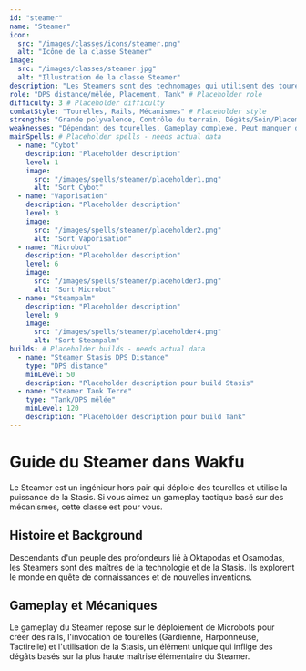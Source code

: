 ```yaml
---
id: "steamer"
name: "Steamer"
icon:
  src: "/images/classes/icons/steamer.png"
  alt: "Icône de la classe Steamer"
image:
  src: "/images/classes/steamer.jpg"
  alt: "Illustration de la classe Steamer"
description: "Les Steamers sont des technomages qui utilisent des tourelles et des mécanismes pour combattre. Ils peuvent s'adapter à de nombreux rôles grâce à leurs invocations mécaniques."
role: "DPS distance/mêlée, Placement, Tank" # Placeholder role
difficulty: 3 # Placeholder difficulty
combatStyle: "Tourelles, Rails, Mécanismes" # Placeholder style
strengths: "Grande polyvalence, Contrôle du terrain, Dégâts/Soin/Placement via tourelles" # Placeholder strengths
weaknesses: "Dépendant des tourelles, Gameplay complexe, Peut manquer de mobilité directe" # Placeholder weaknesses
mainSpells: # Placeholder spells - needs actual data
  - name: "Cybot"
    description: "Placeholder description"
    level: 1
    image:
      src: "/images/spells/steamer/placeholder1.png"
      alt: "Sort Cybot"
  - name: "Vaporisation"
    description: "Placeholder description"
    level: 3
    image:
      src: "/images/spells/steamer/placeholder2.png"
      alt: "Sort Vaporisation"
  - name: "Microbot"
    description: "Placeholder description"
    level: 6
    image:
      src: "/images/spells/steamer/placeholder3.png"
      alt: "Sort Microbot"
  - name: "Steampalm"
    description: "Placeholder description"
    level: 9
    image:
      src: "/images/spells/steamer/placeholder4.png"
      alt: "Sort Steampalm"
builds: # Placeholder builds - needs actual data
  - name: "Steamer Stasis DPS Distance"
    type: "DPS distance"
    minLevel: 50
    description: "Placeholder description pour build Stasis"
  - name: "Steamer Tank Terre"
    type: "Tank/DPS mêlée"
    minLevel: 120
    description: "Placeholder description pour build Tank"
---
```


# Guide du Steamer dans Wakfu

Le Steamer est un ingénieur hors pair qui déploie des tourelles et utilise la puissance de la Stasis. Si vous aimez un gameplay tactique basé sur des mécanismes, cette classe est pour vous.

## Histoire et Background

Descendants d'un peuple des profondeurs lié à Oktapodas et Osamodas, les Steamers sont des maîtres de la technologie et de la Stasis. Ils explorent le monde en quête de connaissances et de nouvelles inventions.

## Gameplay et Mécaniques

Le gameplay du Steamer repose sur le déploiement de Microbots pour créer des rails, l'invocation de tourelles (Gardienne, Harponneuse, Tactirelle) et l'utilisation de la Stasis, un élément unique qui inflige des dégâts basés sur la plus haute maîtrise élémentaire du Steamer. 